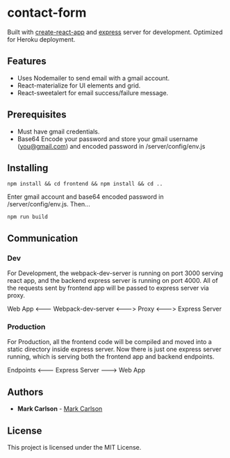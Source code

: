 
# contact-form

Built with [create-react-app](https://github.com/facebookincubator/create-react-app) and [express](https://expressjs.com/) server for development.  Optimized for Heroku deployment.

## Features

- Uses Nodemailer to send email with a gmail account.
- React-materialize for UI elements and grid.
- React-sweetalert for email success/failure message.

## Prerequisites

- Must have gmail credentials.
- Base64 Encode your password and store your gmail username (you@gmail.com) and encoded password in /server/config/env.js

## Installing

```
npm install && cd frontend && npm install && cd ..
```

Enter gmail account and base64 encoded password in /server/config/env.js. Then...

```
npm run build
```

## Communication

### Dev
For Development, the webpack-dev-server is running on port 3000 serving react app, and the backend express server is running on port 4000. All of the requests sent by frontend app will be passed to express server via proxy.

Web App <--- Webpack-dev-server <---> Proxy <---> Express Server

### Production
For Production, all the frontend code will be compiled and moved into a static directory inside express server. Now there is just one express server running, which is serving both the frontend app and backend endpoints.

Endpoints <--- Express Server ---> Web App

## Authors

* **Mark Carlson**  - [Mark Carlson](https://markcarlson.io)

## License

This project is licensed under the MIT License.


